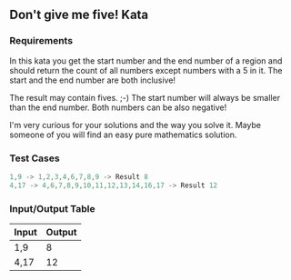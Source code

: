 ## Don't give me five! Kata

### Requirements 

In this kata you get the start number and the end number of a region and should return the count of all numbers except numbers with a 5 in it. The start and the end number are both inclusive!


The result may contain fives. ;-)
The start number will always be smaller than the end number. Both numbers can be also negative!

I'm very curious for your solutions and the way you solve it. Maybe someone of you will find an easy pure mathematics solution.

### Test Cases

```JavaScript
1,9 -> 1,2,3,4,6,7,8,9 -> Result 8
4,17 -> 4,6,7,8,9,10,11,12,13,14,16,17 -> Result 12
```

### Input/Output Table

| Input                                    | Output |
| :----------------------------------------| :----- |
| 1,9                                      | 8     |
| 4,17                                     | 12     |


